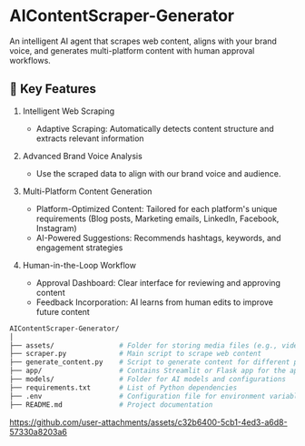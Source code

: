 # AIContentScraper-Generator
An intelligent AI agent that scrapes web content, aligns with your brand voice, and generates multi-platform content with human approval workflows.

## 🌟 Key Features
1. Intelligent Web Scraping
   - Adaptive Scraping: Automatically detects content structure and extracts relevant information

2. Advanced Brand Voice Analysis
   - Use the scraped data to align with our brand voice and audience.

3. Multi-Platform Content Generation
   - Platform-Optimized Content: Tailored for each platform's unique requirements  (Blog posts, Marketing emails, LinkedIn, Facebook, Instagram)
   - AI-Powered Suggestions: Recommends hashtags, keywords, and engagement strategies
  
4. Human-in-the-Loop Workflow
   - Approval Dashboard: Clear interface for reviewing and approving content
   - Feedback Incorporation: AI learns from human edits to improve future content

```bash
AIContentScraper-Generator/
│
├── assets/                # Folder for storing media files (e.g., videos, images)
├── scraper.py             # Main script to scrape web content
├── generate_content.py    # Script to generate content for different platforms
├── app/                   # Contains Streamlit or Flask app for the approval workflow
├── models/                # Folder for AI models and configurations
├── requirements.txt       # List of Python dependencies
├── .env                   # Configuration file for environment variables
├── README.md              # Project documentation
```


https://github.com/user-attachments/assets/c32b6400-5cb1-4ed3-a6d8-57330a8203a6


